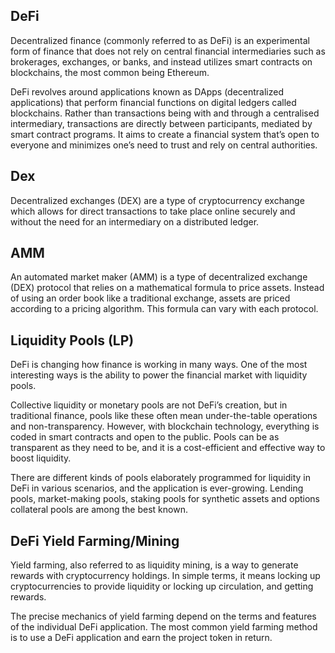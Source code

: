 ## DeFi

Decentralized finance (commonly referred to as DeFi) is an experimental form of finance that does not rely on central financial intermediaries such as brokerages, exchanges, or banks, and instead utilizes smart contracts on blockchains, the most common being Ethereum. 

DeFi revolves around applications known as DApps (decentralized applications) that perform financial functions on digital ledgers called blockchains. Rather than transactions being with and through a centralised intermediary, transactions are directly between participants, mediated by smart contract programs. It aims to create a financial system that’s open to everyone and minimizes one’s need to trust and rely on central authorities. 

## Dex

Decentralized exchanges (DEX) are a type of cryptocurrency exchange which allows for direct transactions to take place online securely and without the need for an intermediary on a distributed ledger.

## AMM

An automated market maker (AMM) is a type of decentralized exchange (DEX) protocol that relies on a mathematical formula to price assets. Instead of using an order book like a traditional exchange, assets are priced according to a pricing algorithm. This formula can vary with each protocol.

## Liquidity Pools (LP) 

DeFi is changing how finance is working in many ways. One of the most interesting ways is the ability to power the financial market with liquidity pools. 

Collective liquidity or monetary pools are not DeFi’s creation, but in traditional finance, pools like these often mean under-the-table operations and non-transparency. However, with blockchain technology, everything is coded in smart contracts and open to the public. Pools can be as transparent as they need to be, and it is a cost-efficient and effective way to boost liquidity.

There are different kinds of pools elaborately programmed for liquidity in DeFi in various scenarios, and the application is ever-growing. Lending pools, market-making pools, staking pools for synthetic assets and options collateral pools are among the best known.

## DeFi Yield Farming/Mining

Yield farming, also referred to as liquidity mining, is a way to generate rewards with cryptocurrency holdings. In simple terms, it means locking up cryptocurrencies to provide liquidity or locking up circulation, and getting rewards.

The precise mechanics of yield farming depend on the terms and features of the individual DeFi application. The most common yield farming method is to use a DeFi application and earn the project token in return. 